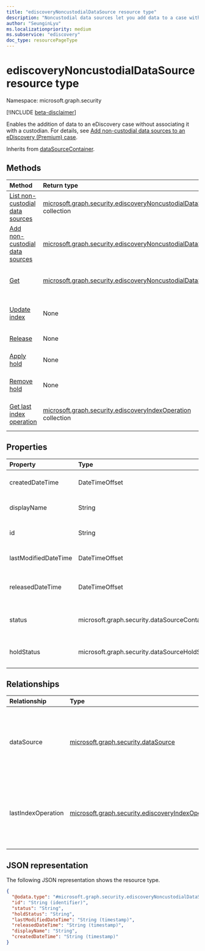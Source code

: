 ```yaml
---
title: "ediscoveryNoncustodialDataSource resource type"
description: "Noncustodial data sources let you add data to a case without having to associate it to a custodian."
author: "SeunginLyu"
ms.localizationpriority: medium
ms.subservice: "ediscovery"
doc_type: resourcePageType
---
```


# ediscoveryNoncustodialDataSource resource type

Namespace: microsoft.graph.security

[!INCLUDE [beta-disclaimer](../../includes/beta-disclaimer.md)]

Enables the addition of data to an eDiscovery case without associating it with a custodian. For details, see [Add non-custodial data sources to an eDiscovery (Premium) case](/microsoft-365/compliance/non-custodial-data-sources).

Inherits from [dataSourceContainer](../resources/security-datasourcecontainer.md).

## Methods
|Method|Return type|Description|
|:---|:---|:---|
|[List non-custodial data sources](../api/security-ediscoverysearch-list-noncustodialsources.md)|[microsoft.graph.security.ediscoveryNoncustodialDataSource](../resources/security-ediscoverynoncustodialdatasource.md) collection|Get a list of the [ediscoveryNoncustodialDataSource](../resources/security-ediscoverynoncustodialdatasource.md) objects and their properties.|
|[Add non-custodial data sources](../api/security-ediscoverysearch-post-noncustodialsources.md)|[microsoft.graph.security.ediscoveryNoncustodialDataSource](../resources/security-ediscoverynoncustodialdatasource.md)|Create a new [ediscoveryNoncustodialDataSource](../resources/security-ediscoverynoncustodialdatasource.md) object.|
|[Get](../api/security-ediscoverynoncustodialdatasource-get.md)|[microsoft.graph.security.ediscoveryNoncustodialDataSource](../resources/security-ediscoverynoncustodialdatasource.md)|Read the properties and relationships of an [ediscoveryNoncustodialDataSource](../resources/security-ediscoverynoncustodialdatasource.md) object.|
|[Update index](../api/security-ediscoverynoncustodialdatasource-updateindex.md)|None|Triggers a indexOperation to make a non-custodial data source and associated data sources searchable.|
|[Release](../api/security-ediscoverynoncustodialdatasource-release.md)|None|Release a non-custodial data source from a case.|
|[Apply hold](../api/security-ediscoverynoncustodialdatasource-applyhold.md)|None|Start the process of applying hold to eDiscovery non-custodial data sources.|
|[Remove hold](../api/security-ediscoverynoncustodialdatasource-removehold.md)|None|Start the process of removing hold from eDiscovery non-custodial data sources.|
|[Get last index operation](../api/security-ediscoverycustodian-list-lastindexoperation.md)|[microsoft.graph.security.ediscoveryIndexOperation](../resources/security-ediscoveryindexoperation.md) collection|Get a list of the [ediscoveryIndexOperation](../resources/security-ediscoveryindexoperation.md) associated with an [ediscoveryNoncustodialDataSource](../resources/security-ediscoverynoncustodialdatasource.md).|

## Properties
|Property|Type|Description|
|:---|:---|:---|
|createdDateTime|DateTimeOffset|Created date and time of the nonCustodialDataSource. Inherited from [microsoft.graph.security.datasourcecontainer](../resources/security-datasourcecontainer.md).|
|displayName|String|Display name of the noncustodialDataSource. Inherited from [microsoft.graph.security.datasourcecontainer](../resources/security-datasourcecontainer.md).|
|id|String|Unique identifier of the nonCustodialDataSource. Inherited from [entity](../resources/entity.md).|
|lastModifiedDateTime|DateTimeOffset|Last modified date and time of the nonCustodialDataSource. Inherited from [microsoft.graph.security.datasourcecontainer](../resources/security-datasourcecontainer.md).|
|releasedDateTime|DateTimeOffset|Date and time that the nonCustodialDataSource was released from the case. Inherited from [microsoft.graph.security.datasourcecontainer](../resources/security-datasourcecontainer.md).|
|status|microsoft.graph.security.dataSourceContainerStatus|Latest status of the nonCustodialDataSource. Inherited from [microsoft.graph.security.datasourcecontainer](../resources/security-datasourcecontainer.md). Possible values are: `Active`, `Released`.|
|holdStatus|microsoft.graph.security.dataSourceHoldStatus|The hold status of the nonCustodialDataSource. The possible values are: `notApplied`, `applied`, `applying`, `removing`, `partial`|

## Relationships
|Relationship|Type|Description|
|:---|:---|:---|
|dataSource|[microsoft.graph.security.dataSource](../resources/security-datasource.md)|User source or SharePoint site data source as non-custodial data source.|
|lastIndexOperation|[microsoft.graph.security.ediscoveryIndexOperation](../resources/security-ediscoveryindexoperation.md)|Operation entity that represents the latest indexing for the non-custodial data source.|

## JSON representation
The following JSON representation shows the resource type.
<!-- {
  "blockType": "resource",
  "keyProperty": "id",
  "@odata.type": "microsoft.graph.security.ediscoveryNoncustodialDataSource",
  "baseType": "microsoft.graph.security.dataSourceContainer",
  "openType": false
}
-->
``` json
{
  "@odata.type": "#microsoft.graph.security.ediscoveryNoncustodialDataSource",
  "id": "String (identifier)",
  "status": "String",
  "holdStatus": "String",
  "lastModifiedDateTime": "String (timestamp)",
  "releasedDateTime": "String (timestamp)",
  "displayName": "String",
  "createdDateTime": "String (timestamp)"
}
```